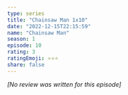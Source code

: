 ```yaml
---
type: series
title: "Chainsaw Man 1x10"
date: "2022-12-15T22:15:59"
name: "Chainsaw Man"
season: 1
episode: 10
rating: 3
ratingEmoji: ⭐️⭐️⭐️
share: false
---
```


*[No review was written for this episode]*
